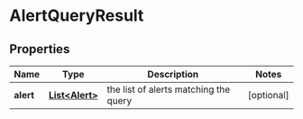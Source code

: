 
# AlertQueryResult

## Properties
Name | Type | Description | Notes
------------ | ------------- | ------------- | -------------
**alert** | [**List&lt;Alert&gt;**](Alert.md) | the list of alerts matching the query |  [optional]



